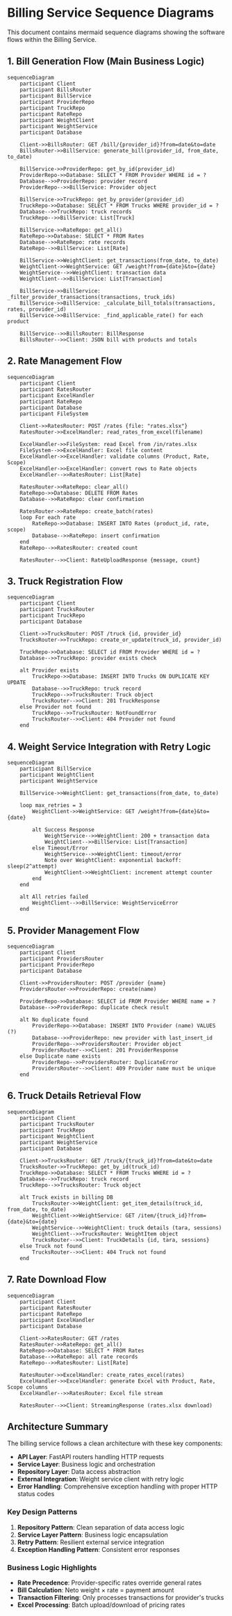 # Billing Service Sequence Diagrams

This document contains mermaid sequence diagrams showing the software flows within the Billing Service.

## 1. Bill Generation Flow (Main Business Logic)

```mermaid
sequenceDiagram
    participant Client
    participant BillsRouter
    participant BillService
    participant ProviderRepo
    participant TruckRepo
    participant RateRepo
    participant WeightClient
    participant WeightService
    participant Database

    Client->>BillsRouter: GET /bill/{provider_id}?from=date&to=date
    BillsRouter->>BillService: generate_bill(provider_id, from_date, to_date)
    
    BillService->>ProviderRepo: get_by_id(provider_id)
    ProviderRepo->>Database: SELECT * FROM Provider WHERE id = ?
    Database-->>ProviderRepo: provider record
    ProviderRepo-->>BillService: Provider object
    
    BillService->>TruckRepo: get_by_provider(provider_id)
    TruckRepo->>Database: SELECT * FROM Trucks WHERE provider_id = ?
    Database-->>TruckRepo: truck records
    TruckRepo-->>BillService: List[Truck]
    
    BillService->>RateRepo: get_all()
    RateRepo->>Database: SELECT * FROM Rates
    Database-->>RateRepo: rate records
    RateRepo-->>BillService: List[Rate]
    
    BillService->>WeightClient: get_transactions(from_date, to_date)
    WeightClient->>WeightService: GET /weight?from={date}&to={date}
    WeightService-->>WeightClient: transaction data
    WeightClient-->>BillService: List[Transaction]
    
    BillService->>BillService: _filter_provider_transactions(transactions, truck_ids)
    BillService->>BillService: _calculate_bill_totals(transactions, rates, provider_id)
    BillService->>BillService: _find_applicable_rate() for each product
    
    BillService-->>BillsRouter: BillResponse
    BillsRouter-->>Client: JSON bill with products and totals
```

## 2. Rate Management Flow

```mermaid
sequenceDiagram
    participant Client
    participant RatesRouter
    participant ExcelHandler
    participant RateRepo
    participant Database
    participant FileSystem

    Client->>RatesRouter: POST /rates {file: "rates.xlsx"}
    RatesRouter->>ExcelHandler: read_rates_from_excel(filename)
    
    ExcelHandler->>FileSystem: read Excel from /in/rates.xlsx
    FileSystem-->>ExcelHandler: Excel file content
    ExcelHandler->>ExcelHandler: validate columns (Product, Rate, Scope)
    ExcelHandler->>ExcelHandler: convert rows to Rate objects
    ExcelHandler-->>RatesRouter: List[Rate]
    
    RatesRouter->>RateRepo: clear_all()
    RateRepo->>Database: DELETE FROM Rates
    Database-->>RateRepo: clear confirmation
    
    RatesRouter->>RateRepo: create_batch(rates)
    loop For each rate
        RateRepo->>Database: INSERT INTO Rates (product_id, rate, scope)
        Database-->>RateRepo: insert confirmation
    end
    RateRepo-->>RatesRouter: created count
    
    RatesRouter-->>Client: RateUploadResponse {message, count}
```

## 3. Truck Registration Flow

```mermaid
sequenceDiagram
    participant Client
    participant TrucksRouter
    participant TruckRepo
    participant Database

    Client->>TrucksRouter: POST /truck {id, provider_id}
    TrucksRouter->>TruckRepo: create_or_update(truck_id, provider_id)
    
    TruckRepo->>Database: SELECT id FROM Provider WHERE id = ?
    Database-->>TruckRepo: provider exists check
    
    alt Provider exists
        TruckRepo->>Database: INSERT INTO Trucks ON DUPLICATE KEY UPDATE
        Database-->>TruckRepo: truck record
        TruckRepo-->>TrucksRouter: Truck object
        TrucksRouter-->>Client: 201 TruckResponse
    else Provider not found
        TruckRepo-->>TrucksRouter: NotFoundError
        TrucksRouter-->>Client: 404 Provider not found
    end
```

## 4. Weight Service Integration with Retry Logic

```mermaid
sequenceDiagram
    participant BillService
    participant WeightClient
    participant WeightService

    BillService->>WeightClient: get_transactions(from_date, to_date)
    
    loop max_retries = 3
        WeightClient->>WeightService: GET /weight?from={date}&to={date}
        
        alt Success Response
            WeightService-->>WeightClient: 200 + transaction data
            WeightClient-->>BillService: List[Transaction]
        else Timeout/Error
            WeightService-->>WeightClient: timeout/error
            Note over WeightClient: exponential backoff: sleep(2^attempt)
            WeightClient->>WeightClient: increment attempt counter
        end
    end
    
    alt All retries failed
        WeightClient-->>BillService: WeightServiceError
    end
```

## 5. Provider Management Flow

```mermaid
sequenceDiagram
    participant Client
    participant ProvidersRouter
    participant ProviderRepo
    participant Database

    Client->>ProvidersRouter: POST /provider {name}
    ProvidersRouter->>ProviderRepo: create(name)
    
    ProviderRepo->>Database: SELECT id FROM Provider WHERE name = ?
    Database-->>ProviderRepo: duplicate check result
    
    alt No duplicate found
        ProviderRepo->>Database: INSERT INTO Provider (name) VALUES (?)
        Database-->>ProviderRepo: new provider with last_insert_id
        ProviderRepo-->>ProvidersRouter: Provider object
        ProvidersRouter-->>Client: 201 ProviderResponse
    else Duplicate name exists
        ProviderRepo-->>ProvidersRouter: DuplicateError
        ProvidersRouter-->>Client: 409 Provider name must be unique
    end
```

## 6. Truck Details Retrieval Flow

```mermaid
sequenceDiagram
    participant Client
    participant TrucksRouter
    participant TruckRepo
    participant WeightClient
    participant WeightService
    participant Database

    Client->>TrucksRouter: GET /truck/{truck_id}?from=date&to=date
    TrucksRouter->>TruckRepo: get_by_id(truck_id)
    TruckRepo->>Database: SELECT * FROM Trucks WHERE id = ?
    Database-->>TruckRepo: truck record
    TruckRepo-->>TrucksRouter: Truck object
    
    alt Truck exists in billing DB
        TrucksRouter->>WeightClient: get_item_details(truck_id, from_date, to_date)
        WeightClient->>WeightService: GET /item/{truck_id}?from={date}&to={date}
        WeightService-->>WeightClient: truck details (tara, sessions)
        WeightClient-->>TrucksRouter: WeightItem object
        TrucksRouter-->>Client: TruckDetails {id, tara, sessions}
    else Truck not found
        TrucksRouter-->>Client: 404 Truck not found
    end
```

## 7. Rate Download Flow

```mermaid
sequenceDiagram
    participant Client
    participant RatesRouter
    participant RateRepo
    participant ExcelHandler
    participant Database

    Client->>RatesRouter: GET /rates
    RatesRouter->>RateRepo: get_all()
    RateRepo->>Database: SELECT * FROM Rates
    Database-->>RateRepo: all rate records
    RateRepo-->>RatesRouter: List[Rate]
    
    RatesRouter->>ExcelHandler: create_rates_excel(rates)
    ExcelHandler->>ExcelHandler: generate Excel with Product, Rate, Scope columns
    ExcelHandler-->>RatesRouter: Excel file stream
    
    RatesRouter-->>Client: StreamingResponse (rates.xlsx download)
```

## Architecture Summary

The billing service follows a clean architecture with these key components:

- **API Layer**: FastAPI routers handling HTTP requests
- **Service Layer**: Business logic and orchestration
- **Repository Layer**: Data access abstraction
- **External Integration**: Weight service client with retry logic
- **Error Handling**: Comprehensive exception handling with proper HTTP status codes

### Key Design Patterns

1. **Repository Pattern**: Clean separation of data access logic
2. **Service Layer Pattern**: Business logic encapsulation
3. **Retry Pattern**: Resilient external service integration
4. **Exception Handling Pattern**: Consistent error responses

### Business Logic Highlights

- **Rate Precedence**: Provider-specific rates override general rates
- **Bill Calculation**: Neto weight × rate = payment amount
- **Transaction Filtering**: Only processes transactions for provider's trucks
- **Excel Processing**: Batch upload/download of pricing rates